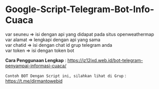 # Google-Script-Telegram-Bot-Info-Cuaca
var seuneu => isi dengan api yang didapat pada situs openweathermap <br>
var alamat => lengkapi dengan api yang sama <br>
var chatid => isi dengan chat id grup telegram anda <br>
var token => isi dengan token bot <br>

<strong>Cara Penggunaan Lengkap</strong> : https://jz12jxd.web.id/bot-telegram-penyampai-informasi-cuaca/

<code>Contoh BOT Dengan Script ini, silahkan lihat di Grup</code> : https://t.me/dirmantowebid
